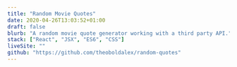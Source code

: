 ```yaml
---
title: "Random Movie Quotes"
date: 2020-04-26T13:03:52+01:00
draft: false
blurb: "A random movie quote generator working with a third party API."
stack: ["React", "JSX", "ES6", "CSS"]
liveSite: ""
github: "https://github.com/theoboldalex/random-quotes"
---
```

